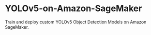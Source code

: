 # YOLOv5-on-Amazon-SageMaker
Train and deploy custom YOLOv5 Object Detection Models on Amazon SageMaker.
